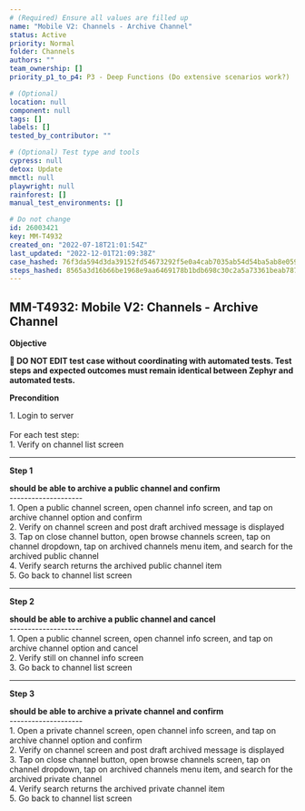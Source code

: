 ```yaml
---
# (Required) Ensure all values are filled up
name: "Mobile V2: Channels - Archive Channel"
status: Active
priority: Normal
folder: Channels
authors: ""
team_ownership: []
priority_p1_to_p4: P3 - Deep Functions (Do extensive scenarios work?)

# (Optional)
location: null
component: null
tags: []
labels: []
tested_by_contributor: ""

# (Optional) Test type and tools
cypress: null
detox: Update
mmctl: null
playwright: null
rainforest: []
manual_test_environments: []

# Do not change
id: 26003421
key: MM-T4932
created_on: "2022-07-18T21:01:54Z"
last_updated: "2022-12-01T21:09:38Z"
case_hashed: 76f3da594d3da39152fd54673292f5e0a4cab7035ab54d54ba5ab8e059b0f9e0ab7ba2da4e1ccf4146771f0ccd7c450a
steps_hashed: 8565a3d16b66be1968e9aa6469178b1bdb698c30c2a5a73361beab7873c4d88d7d9aa7b369e802f7882eae560d185255
---
```


<!-- (Auto-generated) Based on frontmatter's "key" and "name" -->

## MM-T4932: Mobile V2: Channels - Archive Channel

**Objective**

**🛑 DO NOT EDIT test case without coordinating with automated tests. Test steps and expected outcomes must remain identical between Zephyr and automated tests.**

**Precondition**

1\. Login to server\
\
For each test step:\
1\. Verify on channel list screen

---

**Step 1**

**should be able to archive a public channel and confirm**\
\--------------------\
1\. Open a public channel screen, open channel info screen, and tap on archive channel option and confirm\
2\. Verify on channel screen and post draft archived message is displayed\
3\. Tap on close channel button, open browse channels screen, tap on channel dropdown, tap on archived channels menu item, and search for the archived public channel\
4\. Verify search returns the archived public channel item\
5\. Go back to channel list screen

---

**Step 2**

**should be able to archive a public channel and cancel**\
\--------------------\
1\. Open a public channel screen, open channel info screen, and tap on archive channel option and cancel\
2\. Verify still on channel info screen\
3\. Go back to channel list screen

---

**Step 3**

**should be able to archive a private channel and confirm**\
\--------------------\
1\. Open a private channel screen, open channel info screen, and tap on archive channel option and confirm\
2\. Verify on channel screen and post draft archived message is displayed\
3\. Tap on close channel button, open browse channels screen, tap on channel dropdown, tap on archived channels menu item, and search for the archived private channel\
4\. Verify search returns the archived private channel item\
5\. Go back to channel list screen

